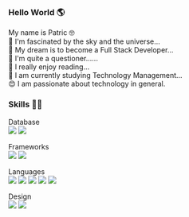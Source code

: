 ### Hello World 🌎

 My name is Patric 🤓
<br> 🔭   I'm fascinated by the sky and the universe...
<br> 🌱  My dream is to become a Full Stack Developer...
<br> 🤔  I'm quite a questioner......
<br> 📘  I really enjoy reading... 
<br> 🤵   I am currently studying Technology Management...
<br> 😍  I am passionate about technology in general.
<br>

### Skills 👨‍💻

Database
<br>
<img src="https://img.shields.io/badge/PostgreSQL-316192?style=for-the-badge&logo=postgresql&logoColor=white" />
<img src="https://img.shields.io/badge/MySQL-005C84?style=for-the-badge&logo=mysql&logoColor=white" /> 

Frameworks
<br>
<img src="https://img.shields.io/badge/Bootstrap-563D7C?style=for-the-badge&logo=bootstrap&logoColor=white" /> 
<img src="https://img.shields.io/badge/Laravel-FF2D20?style=for-the-badge&logo=laravel&logoColor=white" />
   
Languages
<br> 
<img src="https://img.shields.io/badge/HTML5-E34F26?style=for-the-badge&logo=html5&logoColor=white" />
<img src="https://img.shields.io/badge/CSS3-1572B6?style=for-the-badge&logo=css3&logoColor=white" />
<img src="https://img.shields.io/badge/JavaScript-323330?style=for-the-badge&logo=javascript&logoColor=F7DF1E" />
<img src="https://img.shields.io/badge/Python-FFD43B?style=for-the-badge&logo=python&logoColor=darkgreen" />
<img src="https://img.shields.io/badge/PHP-777BB4?style=for-the-badge&logo=php&logoColor=white" /> 
     
Design
<br>
<img src="https://img.shields.io/badge/Canva-%2300C4CC.svg?&style=for-the-badge&logo=Canva&logoColor=white" />
<img src="https://img.shields.io/badge/Adobe%20Photoshop-31A8FF?style=for-the-badge&logo=Adobe%20Photoshop&logoColor=black" />  


